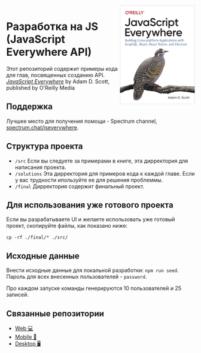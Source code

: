 <img src="cover.png" width="200" align="right" />

# Разработка на JS (JavaScript Everywhere API)

Этот репозиторий содержит примеры кода для глав, посвященных созданию API.  
[_JavaScript Everywhere_](https://www.jseverywhere.io/) by Adam D. Scott, published by O'Reilly Media

## Поддержка

Лучшее место для получения помощи - Spectrum channel, [spectrum.chat/jseverywhere](https://spectrum.chat/jseverywhere).

## Структура проекта

- `/src` Если вы следуете за примерами в книге, эта дирректория для написания проекта.
- `/solutions` Эта дирректория для примеров кода к каждой главе. Если у вас трудности ипользуйте ее для решения проблеммы.
- `/final` Дирректория содержит финальный проект.

## Для использования уже готового проекта

Если вы разрабатываете UI и желаете использовать уже готовый проект, скопируйте файлы, как показано ниже:

```
cp -rf ./final/* ./src/
```

## Исходные данные

Внести исходные данные для локальной разработки: `npm run seed`. Пароль для всех внесенных пользователей - `password`.

Про каждом запуске команды генерируются 10 пользователей и 25 записей.

## Связанные репозитории

- [Web 💻 ](https://github.com/javascripteverywhere/web)
- [Mobile 🤳](https://github.com/javascripteverywhere/mobile)
- [Desktop 🖥️](https://github.com/javascripteverywhere/desktop)